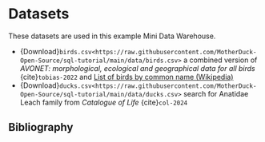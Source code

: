 # Datasets

These datasets are used in this example Mini Data Warehouse.

- {Download}`birds.csv<https://raw.githubusercontent.com/MotherDuck-Open-Source/sql-tutorial/main/data/birds.csv>` a combined version of *AVONET: morphological, ecological and geographical data for all birds* {cite}`tobias-2022` and [List of birds by common name (Wikipedia)](https://en.wikipedia.org/wiki/)
- {Download}`ducks.csv<https://raw.githubusercontent.com/MotherDuck-Open-Source/sql-tutorial/main/data/ducks.csv>` search for Anatidae Leach family from *Catalogue of Life* {cite}`col-2024`


## Bibliography

```{bibliography}
```
